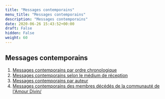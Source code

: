 ```yaml
---
title: "Messages contemporains"
menu_title: "Messages contemporains"
description: "Messages contemporains"
date: 2020-06-26 15:43:52+00:00
draft: False
hidden: False
weight: 60
---
```

## Messages contemporains

1. [Messages contemporains par ordre chronologique](/fr-contemporary-messages/fr-contemporary-messages-by-date-order/)
2. [Messages contemporains selon le médium de réception](/fr-contemporary-messages/6-2-fr-contemporary-messages-per-medium/)
3. [Messages contemporains par auteur](/fr-contemporary-messages/6-3-fr-contemporary-messages-by-author/)
4. [Messages contemporains des membres décédés de la communauté de l'Amour Divin/](/fr-contemporary-messages/6-4-fr-contemporary-messages-by-elders/_index/)